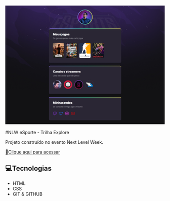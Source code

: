 ![preview](./.github/prev.png)

#NLW eSporte - Trilha Explore

Projeto construído no evento Next Level Week.


[🔗Clique aqui para acessar](https://nelsonfirmino.github.io/nlw-eSport/)

## 💻Tecnologias 

- HTML
- CSS
- GIT & GITHUB
